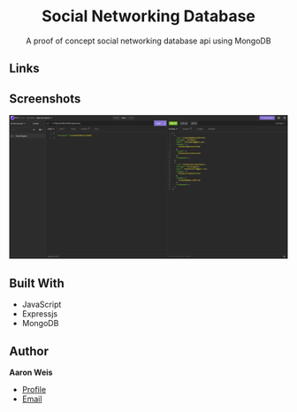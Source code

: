 <h1 align="center">Social Networking Database</h1>

<p align="center">A proof of concept social networking database api using MongoDB<project-description></p>

## Links



## Screenshots

![](/assets/screenshots/1.png "")


## Built With

- JavaScript
- Expressjs
- MongoDB

## Author

**Aaron Weis**

- [Profile](https://github.com/nofutofu)
- [Email](mailto:aaronrweis@gmail.com?subject=Hi "Hi!")